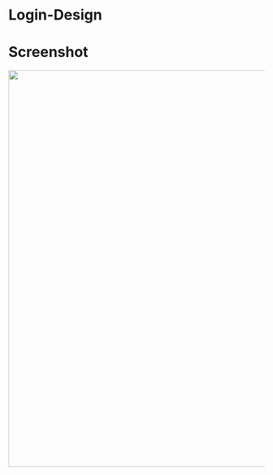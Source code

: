 # Login-Design
# Screenshot
<p align="center">
 <img src="https://user-images.githubusercontent.com/112925756/188705623-2bf453b7-d14a-42d2-ba8e-c3c71689b0a4.jpg" width="750" height="780" />
 

